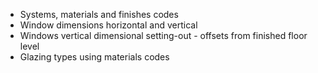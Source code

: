 - Systems, materials and finishes codes
- Window dimensions horizontal and vertical
- Windows vertical dimensional setting-out - offsets from finished floor level
- Glazing types using materials codes